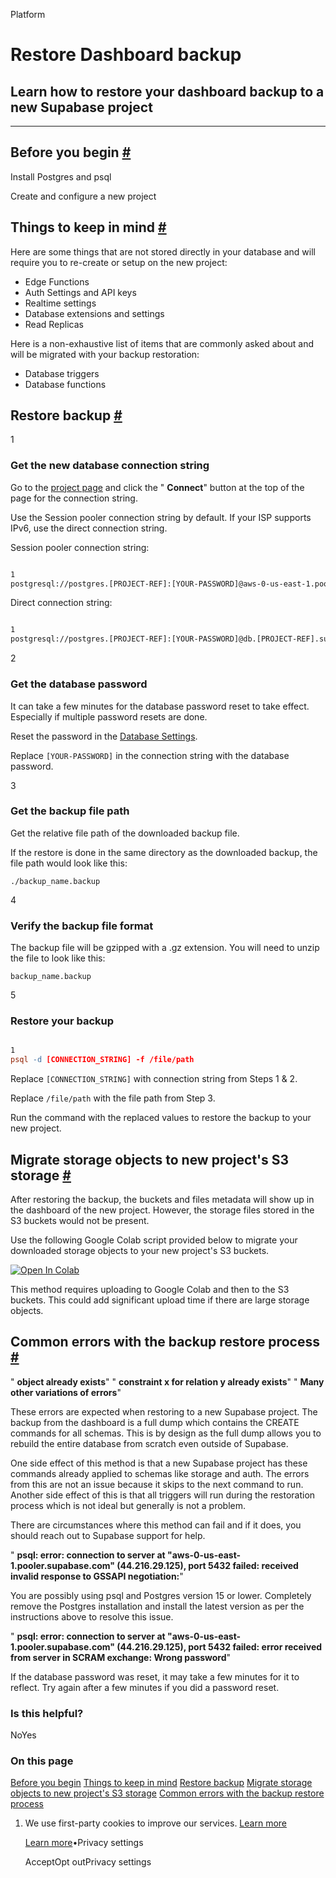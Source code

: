 Platform

# Restore Dashboard backup

## Learn how to restore your dashboard backup to a new Supabase project

* * *

## Before you begin [\#](https://supabase.com/docs/guides/platform/migrating-within-supabase/dashboard-restore\#before-you-begin)

Install Postgres and psql

Create and configure a new project

## Things to keep in mind [\#](https://supabase.com/docs/guides/platform/migrating-within-supabase/dashboard-restore\#things-to-keep-in-mind)

Here are some things that are not stored directly in your database and will require you to re-create or setup on the new project:

- Edge Functions
- Auth Settings and API keys
- Realtime settings
- Database extensions and settings
- Read Replicas

Here is a non-exhaustive list of items that are commonly asked about and will be migrated with your backup restoration:

- Database triggers
- Database functions

## Restore backup [\#](https://supabase.com/docs/guides/platform/migrating-within-supabase/dashboard-restore\#restore-backup)

1

### Get the new database connection string

Go to the [project page](https://supabase.com/dashboard/project/_/) and click the " **Connect**" button at the top of the page for the connection string.

Use the Session pooler connection string by default. If your ISP supports IPv6, use the direct connection string.

Session pooler connection string:

```flex

1
postgresql://postgres.[PROJECT-REF]:[YOUR-PASSWORD]@aws-0-us-east-1.pooler.supabase.com:5432/postgres
```

Direct connection string:

```flex

1
postgresql://postgres.[PROJECT-REF]:[YOUR-PASSWORD]@db.[PROJECT-REF].supabase.com:5432/postgres
```

2

### Get the database password

It can take a few minutes for the database password reset to take effect. Especially if multiple password resets are done.

Reset the password in the [Database Settings](https://supabase.com/dashboard/project/_/settings/database).

Replace `[YOUR-PASSWORD]` in the connection string with the database password.

3

### Get the backup file path

Get the relative file path of the downloaded backup file.

If the restore is done in the same directory as the downloaded backup, the file path would look like this:

`./backup_name.backup`

4

### Verify the backup file format

The backup file will be gzipped with a .gz extension. You will need to unzip the file to look like this:

`backup_name.backup`

5

### Restore your backup

```flex

1
psql -d [CONNECTION_STRING] -f /file/path
```

Replace `[CONNECTION_STRING]` with connection string from Steps 1 & 2.

Replace `/file/path` with the file path from Step 3.

Run the command with the replaced values to restore the backup to your new project.

## Migrate storage objects to new project's S3 storage [\#](https://supabase.com/docs/guides/platform/migrating-within-supabase/dashboard-restore\#migrate-storage-objects-to-new-projects-s3-storage)

After restoring the backup, the buckets and files metadata will show up in the dashboard of the new project.
However, the storage files stored in the S3 buckets would not be present.

Use the following Google Colab script provided below to migrate your downloaded storage objects to your new project's S3 buckets.

[![Open In Colab](https://colab.research.google.com/assets/colab-badge.svg)](https://colab.research.google.com/github/PLyn/supabase-storage-migrate/blob/main/Supabase_Storage_migration.ipynb)

This method requires uploading to Google Colab and then to the S3 buckets. This could add significant upload time if there are large storage objects.

## Common errors with the backup restore process [\#](https://supabase.com/docs/guides/platform/migrating-within-supabase/dashboard-restore\#common-errors-with-the-backup-restore-process)

" **object already exists**"
" **constraint x for relation y already exists**"
" **Many other variations of errors**"

These errors are expected when restoring to a new Supabase project. The backup from the dashboard is a full dump which contains the CREATE commands for all schemas. This is by design as the full dump allows you to rebuild the entire database from scratch even outside of Supabase.

One side effect of this method is that a new Supabase project has these commands already applied to schemas like storage and auth. The errors from this are not an issue because it skips to the next command to run. Another side effect of this is that all triggers will run during the restoration process which is not ideal but generally is not a problem.

There are circumstances where this method can fail and if it does, you should reach out to Supabase support for help.

" **psql: error: connection to server at "aws-0-us-east-1.pooler.supabase.com" (44.216.29.125), port 5432 failed: received invalid response to GSSAPI negotiation:**"

You are possibly using psql and Postgres version 15 or lower. Completely remove the Postgres installation and install the latest version as per the instructions above to resolve this issue.

" **psql: error: connection to server at "aws-0-us-east-1.pooler.supabase.com" (44.216.29.125), port 5432 failed: error received from server in SCRAM exchange: Wrong password**"

If the database password was reset, it may take a few minutes for it to reflect. Try again after a few minutes if you did a password reset.

### Is this helpful?

NoYes

### On this page

[Before you begin](https://supabase.com/docs/guides/platform/migrating-within-supabase/dashboard-restore#before-you-begin) [Things to keep in mind](https://supabase.com/docs/guides/platform/migrating-within-supabase/dashboard-restore#things-to-keep-in-mind) [Restore backup](https://supabase.com/docs/guides/platform/migrating-within-supabase/dashboard-restore#restore-backup) [Migrate storage objects to new project's S3 storage](https://supabase.com/docs/guides/platform/migrating-within-supabase/dashboard-restore#migrate-storage-objects-to-new-projects-s3-storage) [Common errors with the backup restore process](https://supabase.com/docs/guides/platform/migrating-within-supabase/dashboard-restore#common-errors-with-the-backup-restore-process)

1. We use first-party cookies to improve our services. [Learn more](https://supabase.com/privacy#8-cookies-and-similar-technologies-used-on-our-european-services)



   [Learn more](https://supabase.com/privacy#8-cookies-and-similar-technologies-used-on-our-european-services)•Privacy settings





   AcceptOpt outPrivacy settings